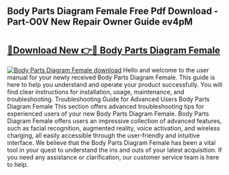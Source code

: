 ## Body Parts Diagram Female Free Pdf Download - Part-O0V New Repair Owner Guide ev4pM

# <h2><a href="http://dfpnmgo.blite.top/?on=Body+Parts+Diagram+Female">🔗Download New 👉🔴 Body Parts Diagram Female</a></h2>

[![Body Parts Diagram Female download](https://i.imgur.com/lujVjoI.png)](http://dfpnmgo.blite.top/?on=Body+Parts+Diagram+Female)
Hello and welcome to the user manual for your newly received Body Parts Diagram Female. This guide is here to help you understand and operate your product successfully. You will find clear instructions for installation, usage, maintenance, and troubleshooting. Troubleshooting Guide for Advanced Users Body Parts Diagram Female This section offers advanced troubleshooting tips for experienced users of your new Body Parts Diagram Female. Body Parts Diagram Female offers users an impressive collection of advanced features, such as facial recognition, augmented reality, voice activation, and wireless charging, all easily accessible through the user-friendly and intuitive interface. We believe that the Body Parts Diagram Female has been a vital tool in your quest to understand the ins and outs of your latest acquisition. If you need any assistance or clarification, our customer service team is here to help.
